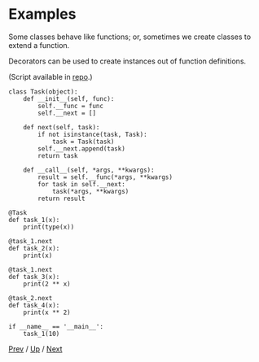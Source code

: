 # Examples

Some classes behave like functions;
or, sometimes we create classes to extend a function.

Decorators can be used to create instances out of function definitions.

(Script available in [repo](https://github.com/MichaelKim0407/python-decorators/tree/master/4-examples/5-class).)

    class Task(object):
        def __init__(self, func):
            self.__func = func
            self.__next = []

        def next(self, task):
            if not isinstance(task, Task):
                task = Task(task)
            self.__next.append(task)
            return task

        def __call__(self, *args, **kwargs):
            result = self.__func(*args, **kwargs)
            for task in self.__next:
                task(*args, **kwargs)
            return result

    @Task
    def task_1(x):
        print(type(x))

    @task_1.next
    def task_2(x):
        print(x)

    @task_1.next
    def task_3(x):
        print(2 ** x)

    @task_2.next
    def task_4(x):
        print(x ** 2)

    if __name__ == '__main__':
        task_1(10)

[Prev](../4-generator/README.md) /
[Up](../README.md) /
[Next](../../5-bulitins/README.md)
